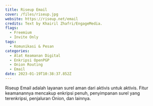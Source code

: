 ```yaml
---
title: Riseup Email
cover: /files/riseup.jpg
website: https://riseup.net/email
credits: Text by Khairil Zhafri/EngageMedia.
flags:
  - Freemium
  - Invite Only
tags:
  - Komunikasi & Pesan
categories:
  - Alat Keamanan Digital
  - Enkripsi OpenPGP
  - Onion Routing
  - Email
date: 2023-01-19T10:38:37.852Z
---
```

Riseup Email adalah layanan surel aman dari aktivis untuk aktivis. Fitur keamanannya mencakup enkripsi penuh, penyimpanan surel yang terenkripsi, penjaluran Onion, dan lainnya.
